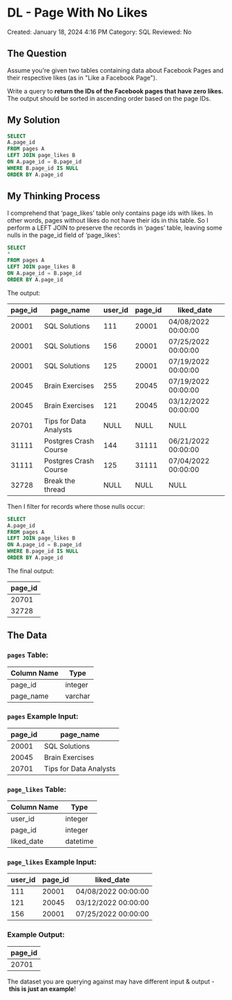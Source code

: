 # DL - Page With No Likes

Created: January 18, 2024 4:16 PM
Category: SQL
Reviewed: No

## The Question

Assume you're given two tables containing data about Facebook Pages and their respective likes (as in "Like a Facebook Page").

Write a query to **return the IDs of the Facebook pages that have zero likes.** The output should be sorted in ascending order based on the page IDs.

## My Solution

```sql
SELECT 
A.page_id
FROM pages A
LEFT JOIN page_likes B
ON A.page_id = B.page_id
WHERE B.page_id IS NULL
ORDER BY A.page_id
```

## My Thinking Process

I comprehend that ‘page_likes’ table only contains page ids with likes. In other words, pages without likes do not have their ids in this table. So I perform a LEFT JOIN to preserve the records in ‘pages’ table, leaving some nulls in the page_id field of ‘page_likes’:

```sql
SELECT 
*
FROM pages A
LEFT JOIN page_likes B
ON A.page_id = B.page_id
ORDER BY A.page_id
```

The output:

| page_id | page_name | user_id | page_id | liked_date |
| --- | --- | --- | --- | --- |
| 20001 | SQL Solutions | 111 | 20001 | 04/08/2022 00:00:00 |
| 20001 | SQL Solutions | 156 | 20001 | 07/25/2022 00:00:00 |
| 20001 | SQL Solutions | 125 | 20001 | 07/19/2022 00:00:00 |
| 20045 | Brain Exercises | 255 | 20045 | 07/19/2022 00:00:00 |
| 20045 | Brain Exercises | 121 | 20045 | 03/12/2022 00:00:00 |
| 20701 | Tips for Data Analysts | NULL | NULL | NULL |
| 31111 | Postgres Crash Course | 144 | 31111 | 06/21/2022 00:00:00 |
| 31111 | Postgres Crash Course | 125 | 31111 | 07/04/2022 00:00:00 |
| 32728 | Break the thread | NULL | NULL | NULL |

Then I filter for records where those nulls occur:

```sql
SELECT 
A.page_id
FROM pages A
LEFT JOIN page_likes B
ON A.page_id = B.page_id
WHERE B.page_id IS NULL
ORDER BY A.page_id
```

The final output:

| page_id |
| --- |
| 20701 |
| 32728 |

## The Data

### **`pages` Table:**

| Column Name | Type |
| --- | --- |
| page_id | integer |
| page_name | varchar |

### **`pages` Example Input:**

| page_id | page_name |
| --- | --- |
| 20001 | SQL Solutions |
| 20045 | Brain Exercises |
| 20701 | Tips for Data Analysts |

### **`page_likes` Table:**

| Column Name | Type |
| --- | --- |
| user_id | integer |
| page_id | integer |
| liked_date | datetime |

### **`page_likes` Example Input:**

| user_id | page_id | liked_date |
| --- | --- | --- |
| 111 | 20001 | 04/08/2022 00:00:00 |
| 121 | 20045 | 03/12/2022 00:00:00 |
| 156 | 20001 | 07/25/2022 00:00:00 |

### **Example Output:**

| page_id |
| --- |
| 20701 |

The dataset you are querying against may have different input & output - **this is just an example**!